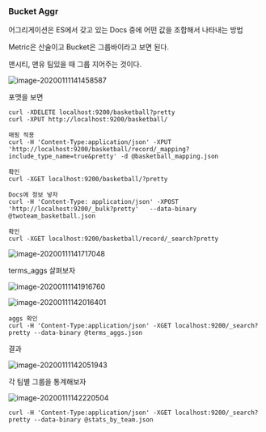### Bucket Aggr

어그리게이션은 ES에서 갖고 있는 Docs 중에 어떤 값을 조합해서 나타내는 방법

Metric은 산술이고 Bucket은 그룹바이라고 보면 된다.

맨시티, 맨유 팀있을 때 그룹 지어주는 것이다.

![image-20200111141458587](D:\Study\StudyDocs\Document\Server\DataScience\image\image-20200111141458587.png)

포맷을 보면

````
curl -XDELETE localhost:9200/basketball?pretty
curl -XPUT http://localhost:9200/basketball/

매핑 적용
curl -H 'Content-Type:application/json' -XPUT 'http://localhost:9200/basketball/record/_mapping?include_type_name=true&pretty' -d @basketball_mapping.json

확인 
curl -XGET localhost:9200/basketball/?pretty

Docs에 정보 넣자
curl -H 'Content-Type: application/json' -XPOST 'http://localhost:9200/_bulk?pretty'   --data-binary @twoteam_basketball.json

확인 
curl -XGET localhost:9200/basketball/record/_search?pretty
````

![image-20200111141717048](D:\Study\StudyDocs\Document\Server\DataScience\image\image-20200111141717048.png)



terms_aggs 살펴보자

![image-20200111141916760](D:\Study\StudyDocs\Document\Server\DataScience\image\image-20200111141916760.png)

![image-20200111142016401](D:\Study\StudyDocs\Document\Server\DataScience\image\image-20200111142016401.png)

```
aggs 확인
curl -H 'Content-Type:application/json' -XGET localhost:9200/_search?pretty --data-binary @terms_aggs.json
```

결과

![image-20200111142051943](D:\Study\StudyDocs\Document\Server\DataScience\image\image-20200111142051943.png)



각 팀별 그룹을 통계해보자

![image-20200111142220504](D:\Study\StudyDocs\Document\Server\DataScience\image\image-20200111142220504.png)

```
curl -H 'Content-Type:application/json' -XGET localhost:9200/_search?pretty --data-binary @stats_by_team.json
```

